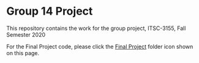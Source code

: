 # Group 14 Project

This repository contains the work for the group project, ITSC-3155, Fall Semester 2020

For the Final Project code, please click the [Final Project](Final%20Project) folder icon shown on this page.
